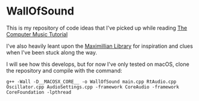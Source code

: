 # WallOfSound

This is my repository of code ideas that I've picked up while reading [The Computer Music Tutorial](https://mitpress.mit.edu/books/computer-music-tutorial)

I've also heavily leant upon the [Maximillian Library](https://github.com/micknoise/Maximilian) for inspiration and clues when
I've been stuck along the way. 

I will see how this develops, but for now I've only tested on macOS, clone the repository and compile with the command:
```
g++ -Wall -D__MACOSX_CORE__ -o WallOfSound main.cpp RtAudio.cpp Oscillator.cpp AudioSettings.cpp -framework CoreAudio -framework CoreFoundation -lpthread
```
